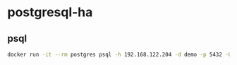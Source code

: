 # postgresql-ha
## psql
```bash
docker run -it --rm postgres psql -h 192.168.122.204 -d demo -p 5432 -U admin
```
